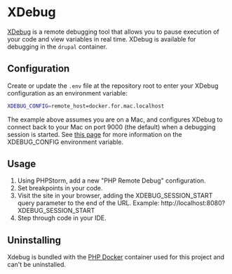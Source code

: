 XDebug
======

[XDebug](https://xdebug.org) is a remote debugging tool that allows you to pause execution of your code and view variables in real time. XDebug is available for debugging in the `drupal` container.

Configuration
-------------
Create or update the `.env` file at the repository root to enter your XDebug configuration as an environment variable:

```bash
XDEBUG_CONFIG=remote_host=docker.for.mac.localhost
```

The example above assumes you are on a Mac, and configures XDebug to connect back to your Mac on port 9000 (the default) when a debugging session is started. See [this page](https://xdebug.org/docs/remote) for more information on the XDEBUG_CONFIG environment variable.

Usage
-----

1. Using PHPStorm, add a new "PHP Remote Debug" configuration.
2. Set breakpoints in your code.
3. Visit the site in your browser, adding the XDEBUG_SESSION_START query parameter to the end of the URL.  Example: http://localhost:8080?XDEBUG_SESSION_START
4. Step through code in your IDE.

Uninstalling
------------
Xdebug is bundled with the [PHP Docker](https://github.com/LastCallMedia/PHP-Docker) container used for this project and can't be uninstalled.
